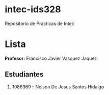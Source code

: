 # intec-ids328
Repositorio de Practicas de Intec


# Lista

**Profesor:** Francisco Javier Vasquez Jaquez

## Estudiantes

1. 1086369 - Nelson De Jesus Santos Hidalgo